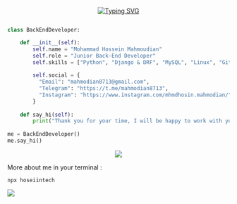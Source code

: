 <p align="center">
<a href="https://git.io/typing-svg"><img src="https://readme-typing-svg.demolab.com?font=Rubik&weight=800&size=30&pause=1000&color=0A0FD2&background=FBFBFB00&width=490&height=70&lines=Hi%2C+I'm+Mohammad+Hossein++%3A);I'm+Junior+Back-End+Developer" alt="Typing SVG" /></a>
</p>

```python

class BackEndDeveloper:

    def __init__(self):
        self.name = "Mohammad Hossein Mahmoudian"
        self.role = "Junior Back-End Developer"
        self.skills = ["Python", "Django & DRF", "MySQL", "Linux", "Git&GitHub", "Basics Network&Security"]
        
        self.social = {
          "Email": "mahmodian8713@gmail.com",
          "Telegram": "https://t.me/mahmodian8713",
          "Instagram": "https://www.instagram.com/mhmdhosin.mahmodian/"
        }
        
    def say_hi(self):
        print("Thank you for your time, I will be happy to work with you")
        
me = BackEndDeveloper()
me.say_hi()
```
<p align="center">
  <a href="https://skillicons.dev">
    <img src="https://skillicons.dev/icons?i=py,django,linux,bash,mysql,redis,postgres,docker,git,html,bootstrap,css,postman,ps&perline=7" />
  </a>
</p>

More about me in your terminal :

```
npx hoseiintech
```

[![](https://visitcount.itsvg.in/api?id=HoseiinTech&label=Profile%20Views&icon=0&pretty=false)](https://visitcount.itsvg.in)

